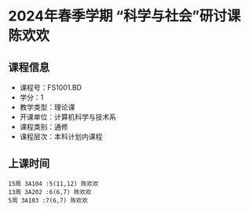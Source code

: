 # 2024年春季学期 “科学与社会”研讨课 陈欢欢






## 课程信息

- 课程号：FS1001.BD
- 学分：1
- 教学类型：理论课
- 开课单位：计算机科学与技术系
- 课程类别：通修
- 课程层次：本科计划内课程

## 上课时间

```
15周 3A104 :5(11,12) 陈欢欢
13周 3A202 :6(6,7) 陈欢欢
5周 3A103 :7(6,7) 陈欢欢
```

